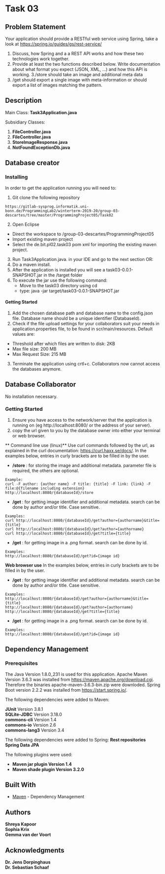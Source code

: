 <H1> Task 03 </H1> 

## Problem Statement
Your application should provide a RESTful web service using Spring, take a look at https://spring.io/guides/gs/rest-service/
1. Discuss, how Spring and a a REST API works and how these two technologies work together. 
2. Provide at least the two functions described below. Write documentation about what format you expect (JSON, XML, ...) and how this API is
working. 
3./store should take an image and additional meta data
4. /get should export a single image with meta-information or should export a list of images matching the pattern.

## Description

Main Class: **Task3Application.java** 

Subsidiary Classes: 
1. **FileController.java** 
2. **FileController.java** 
3. **StoreImageResponse.java** 
4. **NotFoundExceptionDb.java**



## Database creator

### Installing 

In order to get the application running you will need to: 
1. Git clone the following repository 
```
https://gitlab-sysprog.informatik.uni-bonn.de/ProgrammingLab2/winterterm-2019-20/group-03-descartes/tree/master/ProgrammingProject05/Task02
```
2.  Open Eclipse 
*  Direct the workspace to /group-03-descartes/ProgrammingProject05
*  Import existing maven project
*  Select the de.bit.pl02.task03 pom xml for importing the existing maven project. 
3.  Run Task3Application.java. in your IDE and go to the next section OR:
4.  Do a maven install.
5. After the application is installed you will see a task03-0.0.1-SNAPSHOT.jar in the /target folder
6. To execute the jar use the following command:
    * Move to the task03 directory using cd
    * type: java -jar target/task03-0.0.1-SNAPSHOT.jar

#### Getting Started

1. Add the chosen database path and database name to the config.json file. Database name should be a unique identifier (DatabaseId).
2. Check if the file upload settings for your collaborators suit your needs in application.properties file, to be found in scr/main/resources. Default values are:
* Threshold after which files are written to disk: 2KB
* Max file size: 200 MB
* Max Request Size: 215 MB
3. Terminate the application using crtl+c. Collaborators now cannot access the databases anymore. 


## Database Collaborator

No installation necessary. 

### Getting Started
1. Ensure you have access to the network/server that the application is running on (eg http://localhost:8080/ or the address of your server).
2. copy the url given to you by the database owner into either your terminal or web browser.

** Command line use (linux)**
Use curl commands followed by the url, as explained in the curl documentation: https://curl.haxx.se/docs/. In the examples below, entries in curly brackets are to be filled in by the user. <br>

*   <B>   /store </B>   : for storing the image and additional metadata. parameter file is required, the others are optional.  <br>
```
Example:
curl -F author: {author name} -F title: {title} -F link: {link} -F file:@{filename including extension} http://localhost:8080/{databaseId}/store
```   
*   <B>    /get </B>   : for getting image identifier and additional metadata. search can be done by author and/or title. Case sensitive. <br>
```
Examples: 
curl http://localhost:8080/{databaseId}/get?author={authorname}&title={title}
curl http://localhost:8080/{databaseId}/get?author={authorname}
curl http://localhost:8080/{databaseId}/get?title={title}
```
*   <B>    /get </B>   : for getting image in a .png format. search can be done by id.  <br>
```
Examples: 
http://localhost:8080/{databaseId}/get?id={image id}
```


**Web browser use**
In the examples below, entries in curly brackets are to be filled in by the user. <br>

*   <B>    /get </B>   : for getting image identifier and additional metadata. search can be done by author and/or title. Case sensitive. <br>
```
Examples: 
http://localhost:8080/{databaseId}/get?author={authorname}&title={title}
http://localhost:8080/{databaseId}/get?author={authorname}
http://localhost:8080/{databaseId}/get?title={title}
```
*   <B>    /get </B>   : for getting image in a .png format. search can be done by id.  <br>
```
Examples: 
http://localhost:8080/{databaseId}/get?id={image id}
```


## Dependency Management

### Prerequisites

The Java Version 1.8.0_231 is used for this application. Apache Maven Version 3.6.3  was installed from https://maven.apache.org/download.cgi. Therefore the binaries apache-maven-3.6.3-bin.zip were downloded. Spring Boot version 2.2.2 was installed from https://start.spring.io/.

The following dependencies were added to Maven:

**JUnit** 		Version 3.8.1   <br>
**SQLite-JDBC** 	Version 3.18.0   <br> 
**commons-cli**	Version 1.4   <br>
**commons-io**	Version 2.6   <br>
**commons-lang3** Version 3.4 <br>

The following dependencies were added to Spring: 
**Rest repositories** <br>
**Spring Data JPA** <br>

The following plugins were used: 
*  <B> Maven jar plugin  Version 1.4</B> 
*  <B> Maven shade plugin  Version 3.2.0</B> 






## Built With

* [Maven](https://maven.apache.org/) - Dependency Management

## Authors

 **Shreya Kapoor** <br>
**Sophia Krix** <br>
**Gemma van der Voort**<br>

## Acknowledgments

**Dr. Jens Dorpinghaus** <br>
**Dr. Sebastian Schaaf**<br>